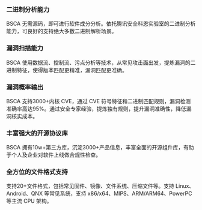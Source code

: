 ### 二进制分析能力
BSCA 无需源码，即可进行软件成分分析。依托腾讯安全科恩实验室的二进制分析能力，可良好的支持绝大多数二进制解析场景。


### 漏洞扫描能力
BSCA 使用数据流、控制流、污点分析等技术，从常见攻击面出发，提炼漏洞的二进制特征，使得版本匹配更精准，漏洞匹配更准确。


### 漏洞概率输出
BSCA 支持3000+内核 CVE，通过 CVE 符号特征和二进制匹配规则，漏洞检测准确率高达95%。通过安全专家经验，提炼独有规则，提升漏洞准确性，降低漏洞核实成本。


### 丰富强大的开源协议库
BSCA 拥有10w+第三方库，沉淀3000+产品信息，丰富全面的开源组件库，有助于个人及企业对软件上线做合规性检查。


### 全方位的文件格式支持
支持20+文件格式，包括常见固件、镜像、文件系统、压缩文件等。支持 Linux、Android、QNX 等常见系统，支持 x86/x64、MIPS、ARM/ARM64、PowerPC 等主流 CPU 架构。

